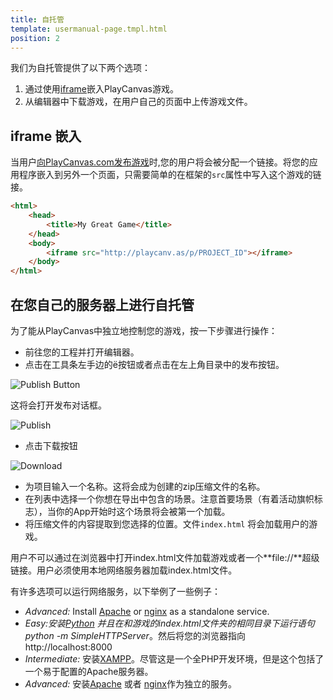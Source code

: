 ```yaml
---
title: 自托管
template: usermanual-page.tmpl.html
position: 2
---
```


我们为自托管提供了以下两个选项：

1. 通过使用[iframe][1]嵌入PlayCanvas游戏。
2. 从编辑器中下载游戏，在用户自己的页面中上传游戏文件。

## iframe 嵌入

当用户[向PlayCanvas.com发布游戏][2]时,您的用户将会被分配一个链接。将您的应用程序嵌入到另外一个页面，只需要简单的在框架的`src`属性中写入这个游戏的链接。

```html
<html>
    <head>
        <title>My Great Game</title>
    </head>
    <body>
        <iframe src="http://playcanv.as/p/PROJECT_ID"></iframe>
    </body>
</html>
```

## 在您自己的服务器上进行自托管

为了能从PlayCanvas中独立地控制您的游戏，按一下步骤进行操作：

* 前往您的工程并打开编辑器。
* 点击在工具条左手边的<span class="pc-icon" style="font-size">&#57911;</span>按钮或者点击在左上角目录中的发布按钮。

![Publish Button][5]

这将会打开发布对话框。

![Publish][4]

* 点击下载按钮

![Download][6]

* 为项目输入一个名称。这将会成为创建的zip压缩文件的名称。
* 在列表中选择一个你想在导出中包含的场景。注意首要场景（有着活动旗帜标志），当你的App开始时这个场景将会被第一个加载。
* 将压缩文件的内容提取到您选择的位置。文件`index.html` 将会加载用户的游戏。

用户不可以通过在浏览器中打开index.html文件加载游戏或者一个**file://**超级链接。用户必须使用本地网络服务器加载index.html文件。

有许多选项可以运行网络服务，以下举例了一些例子：

* *Advanced:* Install [Apache][9] or [nginx][10] as a standalone service.
* *Easy:*安装[Python][7] 并且在和游戏的index.html文件夹的相同目录下运行语句*python -m SimpleHTTPServer*。然后将您的浏览器指向http://localhost:8000
* *Intermediate:* 安装[XAMPP][8]。尽管这是一个全PHP开发环境，但是这个包括了一个易于配置的Apache服务器。
* *Advanced:* 安装[Apache][9] 或者 [nginx][10]作为独立的服务。

[1]: https://developer.mozilla.org/en/docs/Web/HTML/Element/iframe
[2]: /user-manual/publishing/playcanvas
[3]: /images/publishing/selfhosting/bottombar.png
[4]: /images/user-manual/editor/publishing.jpg
[5]: /images/user-manual/editor/publishing-toolbar.jpg
[6]: /images/user-manual/editor/publishing-download.jpg
[7]: https://www.python.org/downloads/
[8]: https://www.apachefriends.org/index.html
[9]: http://httpd.apache.org/download.cgi
[10]: http://nginx.org/

